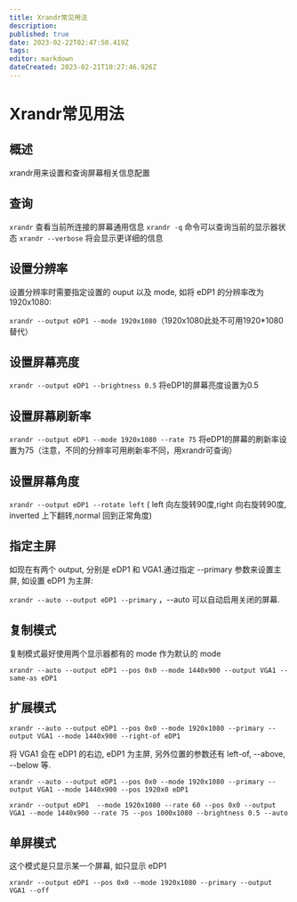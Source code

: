 ```yaml
---
title: Xrandr常见用法
description: 
published: true
date: 2023-02-22T02:47:50.419Z
tags: 
editor: markdown
dateCreated: 2023-02-21T10:27:46.926Z
---
```


# Xrandr常见用法

## 概述

xrandr用来设置和查询屏幕相关信息配置

## 查询

`xrandr` 查看当前所连接的屏幕通用信息
`xrandr -q` 命令可以查询当前的显示器状态
`xrandr --verbose` 将会显示更详细的信息

## 设置分辨率

设置分辨率时需要指定设置的 ouput 以及 mode, 如将 eDP1 的分辨率改为 1920x1080:

`xrandr --output eDP1 --mode 1920x1080`（1920x1080此处不可用1920*1080替代）

## 设置屏幕亮度

`xrandr --output eDP1 --brightness 0.5` 将eDP1的屏幕亮度设置为0.5

## 设置屏幕刷新率

`xrandr --output eDP1 --mode 1920x1080 --rate 75` 将eDP1的屏幕的刷新率设置为75（注意，不同的分辨率可用刷新率不同，用xrandr可查询）

## 设置屏幕角度

`xrandr --output eDP1 --rotate left` ( left 向左旋转90度,right 向右旋转90度, inverted 上下翻转,normal 回到正常角度)

## 指定主屏

如现在有两个 output, 分别是 eDP1 和 VGA1.通过指定 --primary 参数来设置主屏, 如设置 eDP1 为主屏:

`xrandr --auto --output eDP1 --primary` ，--auto 可以自动启用关闭的屏幕.

## 复制模式

复制模式最好使用两个显示器都有的 mode 作为默认的 mode

`xrandr --auto --output eDP1 --pos 0x0 --mode 1440x900 --output VGA1 --same-as eDP1`

## 扩展模式

`xrandr --auto --output eDP1 --pos 0x0 --mode 1920x1080 --primary --output VGA1 --mode 1440x900 --right-of eDP1`
 
将 VGA1 会在 eDP1 的右边, eDP1 为主屏, 另外位置的参数还有 left-of, --above, --below 等.

`xrandr --auto --output eDP1 --pos 0x0 --mode 1920x1080 --primary --output VGA1 --mode 1440x900 --pos 1920x0 eDP1`
 
`xrandr --output eDP1  --mode 1920x1080 --rate 60 --pos 0x0 --output VGA1 --mode 1440x900 --rate 75 --pos 1000x1080 --brightness 0.5 --auto`

## 单屏模式

这个模式是只显示某一个屏幕, 如只显示 eDP1

`xrandr --output eDP1 --pos 0x0 --mode 1920x1080 --primary --output VGA1 --off`